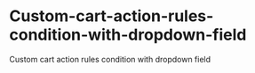 # Custom-cart-action-rules-condition-with-dropdown-field
Custom cart action rules condition with dropdown field
